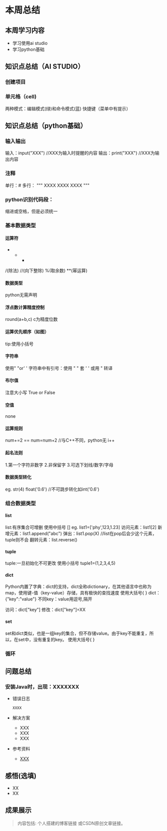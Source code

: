 
# 本周总结

## 本周学习内容
- 学习使用ai studio
- 学习python基础

## 知识点总结（AI STUDIO）
### 创建项目

### 单元格（cell)
两种模式：编辑模式(绿)和命令模式(蓝)
快捷键（菜单中有提示）

## 知识点总结（python基础）
### 输入输出
输入：input("XXX")  //XXX为输入时提醒的内容
输出：print("XXX")  //XXX为输出内容

### 注释
单行：#
多行：  """
        XXXX
        XXXX
        XXXX
        """

### python识别代码段：
缩进或空格，但是必须统一

### 基本数据类型
#### 运算符
+    -   *   
/(除法)   //(向下整除)   %(取余数)   **(幂运算)

#### 数据类型
python无需声明

#### 浮点数计算精度控制
round(a+b,c)  c为精度位数

#### 运算优先顺序（如图）
tip:使用小括号

#### 字符串
使用" "or' '
字符串中有引号：使用 " " 套 ' ' 或用 \" 转译

#### 布尔值
注意大小写 True or False

#### 空值
none

#### 运算规则
num+=2 == num=num+2     //与C++不同，python无 i++

#### 起名法则
1.第一个字符非数字
2.非保留字
3.可选下划线/数字/字母

#### 数据类型转化
eg.   str(4)    float('0.6')   //不可跳步转化如int('0.6')

### 组合数据类型

#### list
list:有序集合可增删 使用中括号 []
eg. list1=['phy',123,1.23]
访问元素：list1[2]
新增元素：list1.append("abc")
弹出：list1.pop(X)   //list在pop后会少这个元素，tuple则不会
翻转元素：list.reverse()

#### tuple
tuple:一旦初始化不可更改  使用小括号
tuple1=(1,2,3,4,5)

#### dict 
Python内置了字典：dict的支持，dict全称dictionary，在其他语言中也称为map，使用键-值（key-value）存储，具有极快的查找速度  使用大括号{ }
dict：{"key":"value"}
不同key：value用逗号,隔开

访问：dict["key"]
修改：dict["key"]=XX

#### set
set和dict类似，也是一组key的集合，但不存储value。由于key不能重复，所以，在set中，没有重复的key。 使用大括号{ }

### 循环

## 问题总结

### 安装Java时，出现：XXXXXXX

- 错误日志

  ```
  XXXX
  ```

- 解决方案

  - XXX
  - XXX
  - XXX

- 参考资料

  - [XXX](XXX)

## 感悟(选填)

- XX
- XX

## 成果展示
> 内容包括: 个人搭建的博客链接 或CSDN原创文章链接。

